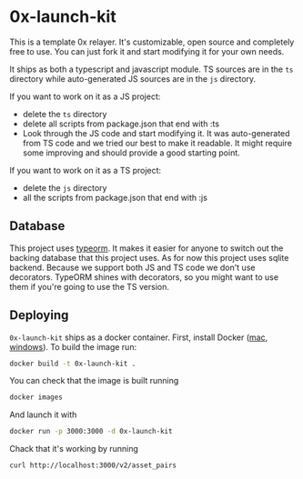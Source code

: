 # 0x-launch-kit

This is a template 0x relayer. It's customizable, open source and completely free to use. You can just fork it and start modifying it for your own needs.

It ships as both a typescript and javascript module. TS sources are in the `ts` directory while auto-generated JS sources are in the `js` directory.

If you want to work on it as a JS project:

-   delete the `ts` directory
-   delete all scripts from package.json that end with :ts
-   Look through the JS code and start modifying it. It was auto-generated from TS code and we tried our best to make it readable. It might require some improving and should provide a good starting point.

If you want to work on it as a TS project:

-   delete the `js` directory
-   all the scripts from package.json that end with :js

## Database

This project uses [typeorm](https://github.com/typeorm/typeorm). It makes it easier for anyone to switch out the backing database that this project uses.
As for now this project uses sqlite backend.
Because we support both JS and TS code we don't use decorators. TypeORM shines with decorators, so you might want to use them if you're going to use the TS version.

## Deploying

`0x-launch-kit` ships as a docker container.  First, install Docker ([mac](https://docs.docker.com/docker-for-mac/install/), [windows](https://docs.docker.com/docker-for-windows/install/)). To build the image run:

```sh
docker build -t 0x-launch-kit .
```

You can check that the image is built running

```sh
docker images
```

And launch it with

```sh
docker run -p 3000:3000 -d 0x-launch-kit
```

Chack that it's working by running

```
curl http://localhost:3000/v2/asset_pairs
```

